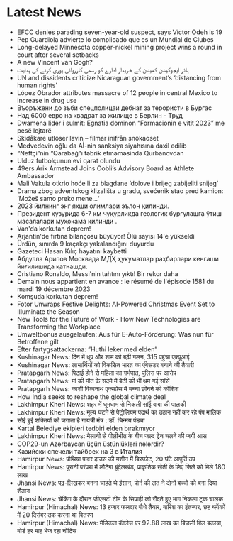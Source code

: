 # Latest News
-  EFCC denies parading seven-year-old suspect, says Victor Odeh is 19
-  Pep Guardiola advierte lo complicado que es un Mundial de Clubes
-  Long-delayed Minnesota copper-nickel mining project wins a round in court after several setbacks
-  A new Vincent van Gogh?
-  ہائر ایجوکیشن کمیشن کے خریدار ادارے کو رسمی کارروائی پوری کرنے کی ہدایت
-  UN and dissidents criticize Nicaraguan government’s ‘distancing from human rights’
-  López Obrador attributes massacre of 12 people in central Mexico to increase in drug use
-  Въоръжени до зъби спецполицаи дебнат за терористи в Бургас
-  Haд 6000 eвpo нa квадрат зa жилищe в Бepлин - Труд
-  Dwamena lider i sulmit: Egnatia dominon “Formacionin e vitit 2023” me pesë lojtarë
-  Skidåkare utlöser lavin – filmar inifrån snökaoset
-  Medvedevin oğlu da Aİ-nin sanksiya siyahısına daxil edilib
-  “Neftçi”nin “Qarabağ”ı təbrik etməməsində Qurbanovdan
-  Ulduz futbolçunun evi qarət olundu
-  49ers Arik Armstead Joins Oobli’s Advisory Board as Athlete Ambassador
-  Mali Vakula otkrio hoće li za blagdane ‘dolove i brijeg zabijeliti snijeg’
-  Drama zbog adventskog klizališta u gradu, svećenik stao pred kamion: ‘Možeš samo preko mene...‘
-  2023 йилнинг энг яхши олимлари эълон қилинди.
-  Президент ҳузурида 6-7 км чуқурликда геологик бурғулашга ўтиш масалалари муҳокама қилинди .
-  Van'da korkutan deprem!
-  Arjantin'de fırtına bilançosu büyüyor! Ölü sayısı 14'e yükseldi
-  Ürdün, sınırda 9 kaçakçı yakalandığını duyurdu
-  Gazeteci Hasan Kılıç hayatını kaybetti
-  Абдулла Арипов Москвада МДҲ ҳукуматлар раҳбарлари кенгаши йиғилишида қатнашди.
-  Cristiano Ronaldo, Messi'nin tahtını yıktı! Bir rekor daha
-  Demain nous appartient en avance : le résumé de l'épisode 1581 du mardi 19 décembre 2023
-  Komşuda korkutan deprem!
-  Fotor Unwraps Festive Delights: AI-Powered Christmas Event Set to Illuminate the Season
-  New Tools for the Future of Work - How New Technologies are Transforming the Workplace
-  Umweltbonus ausgelaufen: Aus für E-Auto-Förderung: Was nun für Betroffene gilt
-  Efter fartygsattackerna: ”Huthi leker med elden”
-  Kushinagar News: दिन में धूप और शाम को बढ़ी गलन, 315 पहुंचा एक्यूआई
-  Kushinagar News: लाभार्थियों को विकसित भारत का एंंबेसडर बनाने की तैयारी
-  Pratapgarh News: पिटाई होने से महिला का गर्भपात, पुलिस पर आरोप
-  Pratapgarh News: मां की मौत के सदमे में बेटी की भी थम गई सांसें
-  Pratapgarh News: काशी विश्वनाथ एक्सप्रेस में बच्चा छीनने की कोशिश
-  How India seeks to reshape the global climate deal
-  Lakhimpur Kheri News: शहर में धूमधाम से निकली सांई बाबा की पालकी
-  Lakhimpur Kheri News: मूल्य घटने से पेट्रोलियम पदार्थ का उठान नहीं कर रहे पंप मालिक
-  सोई हुई शक्तियों को जगाता है गायत्री मंत्र : डॉ. चिन्मय पंड्या
-  Kartal Belediye ekipleri tedbiri elden bırakmıyor
-  Lakhimpur Kheri News: मैलानी से पीलीभीत के बीच जल्द ट्रेन चलने की जगी आस
-  COP29-un Azərbaycan üçün üstünlükləri nələrdir?
-  Казийски спечели тайбрек на 3 в Италия
-  Hamirpur News: पौथिया पावर हाउस की मशीन में बिस्फोट, 20 घंटे आपूर्ति ठप
-  Hamirpur News: पुरानी परंपरा में लौटेगा बुंदेलखंड, प्राकृतिक खेती के लिए जिले को मिले 180 लाख
-  Jhansi News: पढ़-लिखकर बनना चाहते थे इंसान, पोर्न की लत ने दोनों बच्चों को बना दिया शैतान
-  Jhansi News: चेकिंग के दौरान जीएसटी टीम के सिपाही को रौंदते हुए भाग निकला ट्रक चालक
-  Hamirpur (Himachal) News: 13 हजार फलदार पौधे तैयार, बारिश का इंतजार, छह ब्लाॅकों में 20 दिसंबर तक करना था वितरण
-  Hamirpur (Himachal) News: मेडिकल काॅलेज पर 92.88 लाख का बिजली बिल बकाया, बोर्ड हर माह भेज रहा नोटिस
